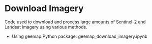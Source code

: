 # Download Imagery
Code used to download and process large amounts of Sentinel-2 and Landsat imagery using various methods.

- Using geemap Python package: geemap_download_imagery.ipynb
